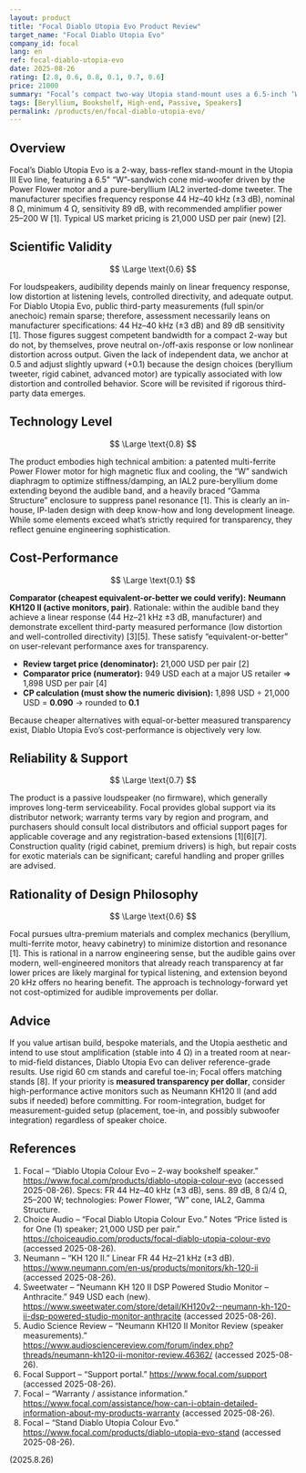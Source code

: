```yaml
---
layout: product
title: "Focal Diablo Utopia Evo Product Review"
target_name: "Focal Diablo Utopia Evo"
company_id: focal
lang: en
ref: focal-diablo-utopia-evo
date: 2025-08-26
rating: [2.8, 0.6, 0.8, 0.1, 0.7, 0.6]
price: 21000
summary: "Focal’s compact two-way Utopia stand-mount uses a 6.5-inch ‘W’ cone with the Power Flower motor and a pure-beryllium IAL2 tweeter. It is exquisitely engineered and built, but with limited public third-party measurements the audible performance claims rely mostly on manufacturer data. Cost-performance is very low because several modern active monitors reach comparable or better measured transparency at a fraction of the price."
tags: [Beryllium, Bookshelf, High-end, Passive, Speakers]
permalink: /products/en/focal-diablo-utopia-evo/
---
```

## Overview

Focal’s Diablo Utopia Evo is a 2-way, bass-reflex stand-mount in the Utopia III Evo line, featuring a 6.5" “W”-sandwich cone mid-woofer driven by the Power Flower motor and a pure-beryllium IAL2 inverted-dome tweeter. The manufacturer specifies frequency response 44 Hz–40 kHz (±3 dB), nominal 8 Ω, minimum 4 Ω, sensitivity 89 dB, with recommended amplifier power 25–200 W [1]. Typical US market pricing is 21,000 USD per pair (new) [2].

## Scientific Validity

$$ \Large \text{0.6} $$

For loudspeakers, audibility depends mainly on linear frequency response, low distortion at listening levels, controlled directivity, and adequate output. For Diablo Utopia Evo, public third-party measurements (full spin/or anechoic) remain sparse; therefore, assessment necessarily leans on manufacturer specifications: 44 Hz–40 kHz (±3 dB) and 89 dB sensitivity [1]. Those figures suggest competent bandwidth for a compact 2-way but do not, by themselves, prove neutral on-/off-axis response or low nonlinear distortion across output. Given the lack of independent data, we anchor at 0.5 and adjust slightly upward (+0.1) because the design choices (beryllium tweeter, rigid cabinet, advanced motor) are typically associated with low distortion and controlled behavior. Score will be revisited if rigorous third-party data emerges.

## Technology Level

$$ \Large \text{0.8} $$

The product embodies high technical ambition: a patented multi-ferrite Power Flower motor for high magnetic flux and cooling, the “W” sandwich diaphragm to optimize stiffness/damping, an IAL2 pure-beryllium dome extending beyond the audible band, and a heavily braced “Gamma Structure” enclosure to suppress panel resonance [1]. This is clearly an in-house, IP-laden design with deep know-how and long development lineage. While some elements exceed what’s strictly required for transparency, they reflect genuine engineering sophistication.

## Cost-Performance

$$ \Large \text{0.1} $$

**Comparator (cheapest equivalent-or-better we could verify):** **Neumann KH120 II (active monitors, pair)**. Rationale: within the audible band they achieve a linear response (44 Hz–21 kHz ±3 dB, manufacturer) and demonstrate excellent third-party measured performance (low distortion and well-controlled directivity) [3][5]. These satisfy “equivalent-or-better” on user-relevant performance axes for transparency.

- **Review target price (denominator):** 21,000 USD per pair [2]  
- **Comparator price (numerator):** 949 USD each at a major US retailer ⇒ 1,898 USD per pair [4]  
- **CP calculation (must show the numeric division):** 1,898 USD ÷ 21,000 USD = **0.090** → rounded to **0.1**

Because cheaper alternatives with equal-or-better measured transparency exist, Diablo Utopia Evo’s cost-performance is objectively very low.

## Reliability & Support

$$ \Large \text{0.7} $$

The product is a passive loudspeaker (no firmware), which generally improves long-term serviceability. Focal provides global support via its distributor network; warranty terms vary by region and program, and purchasers should consult local distributors and official support pages for applicable coverage and any registration-based extensions [1][6][7]. Construction quality (rigid cabinet, premium drivers) is high, but repair costs for exotic materials can be significant; careful handling and proper grilles are advised.

## Rationality of Design Philosophy

$$ \Large \text{0.6} $$

Focal pursues ultra-premium materials and complex mechanics (beryllium, multi-ferrite motor, heavy cabinetry) to minimize distortion and resonance [1]. This is rational in a narrow engineering sense, but the audible gains over modern, well-engineered monitors that already reach transparency at far lower prices are likely marginal for typical listening, and extension beyond 20 kHz offers no hearing benefit. The approach is technology-forward yet not cost-optimized for audible improvements per dollar.

## Advice

If you value artisan build, bespoke materials, and the Utopia aesthetic and intend to use stout amplification (stable into 4 Ω) in a treated room at near- to mid-field distances, Diablo Utopia Evo can deliver reference-grade results. Use rigid 60 cm stands and careful toe-in; Focal offers matching stands [8]. If your priority is **measured transparency per dollar**, consider high-performance active monitors such as Neumann KH120 II (and add subs if needed) before committing. For room-integration, budget for measurement-guided setup (placement, toe-in, and possibly subwoofer integration) regardless of speaker choice.

## References

1. Focal – “Diablo Utopia Colour Evo – 2-way bookshelf speaker.” https://www.focal.com/products/diablo-utopia-colour-evo (accessed 2025-08-26). Specs: FR 44 Hz–40 kHz (±3 dB), sens. 89 dB, 8 Ω/4 Ω, 25–200 W; technologies: Power Flower, “W” cone, IAL2, Gamma Structure.  
2. Choice Audio – “Focal Diablo Utopia Colour Evo.” Notes “Price listed is for One (1) speaker; 21,000 USD per pair.” https://choiceaudio.com/products/focal-diablo-utopia-colour-evo (accessed 2025-08-26).  
3. Neumann – “KH 120 II.” Linear FR 44 Hz–21 kHz (±3 dB). https://www.neumann.com/en-us/products/monitors/kh-120-ii (accessed 2025-08-26).  
4. Sweetwater – “Neumann KH 120 II DSP Powered Studio Monitor – Anthracite.” 949 USD each (new). https://www.sweetwater.com/store/detail/KH120v2--neumann-kh-120-ii-dsp-powered-studio-monitor-anthracite (accessed 2025-08-26).  
5. Audio Science Review – “Neumann KH120 II Monitor Review (speaker measurements).” https://www.audiosciencereview.com/forum/index.php?threads/neumann-kh120-ii-monitor-review.46362/ (accessed 2025-08-26).  
6. Focal Support – “Support portal.” https://www.focal.com/support (accessed 2025-08-26).  
7. Focal – “Warranty / assistance information.” https://www.focal.com/assistance/how-can-i-obtain-detailed-information-about-my-products-warranty (accessed 2025-08-26).  
8. Focal – “Stand Diablo Utopia Colour Evo.” https://www.focal.com/products/diablo-utopia-evo-stand (accessed 2025-08-26).

(2025.8.26)

